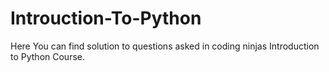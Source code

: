 # Introuction-To-Python
Here You can find solution to questions asked in coding ninjas Introduction to Python Course.
